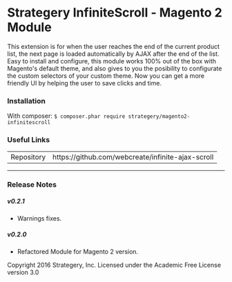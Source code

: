 Strategery InfiniteScroll - Magento 2 Module
=====================
This extension is for when the user reaches the end of the current product list, the next page is loaded automatically by AJAX after the end of the list. Easy to install and configure, this module works 100% out of the box with Magento's default theme, and also gives to you the posibility to configurate the custom selectors of your custom theme. Now you can get a more friendly UI by helping the user to save clicks and time.

### Installation

With composer:
    `$ composer.phar require strategery/magento2-infinitescroll`

### Useful Links
<table>
<tr>
  <td>Repository</td><td>https://github.com/webcreate/infinite-ajax-scroll</td>
</tr>
</table>

------------------
### Release Notes

##### v0.2.1
- Warnings fixes.

##### v0.2.0
- Refactored Module for Magento 2 version.


Copyright 2016 Strategery, Inc. Licensed under the Academic Free License version 3.0
